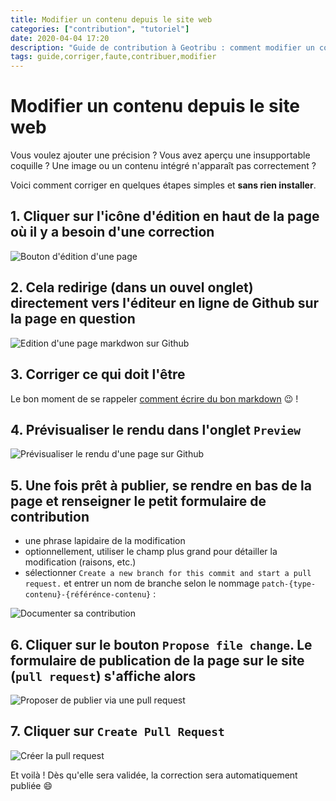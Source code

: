 ```yaml
---
title: Modifier un contenu depuis le site web
categories: ["contribution", "tutoriel"]
date: 2020-04-04 17:20
description: "Guide de contribution à Geotribu : comment modifier un contenu depuis le site de GitHub."
tags: guide,corriger,faute,contribuer,modifier
---
```


# Modifier un contenu depuis le site web

Vous voulez ajouter une précision ? Vous avez aperçu une insupportable coquille ? Une image ou un contenu intégré n'apparaît pas correctement ?

Voici comment corriger en quelques étapes simples et **sans rien installer**.

## 1. Cliquer sur l'icône d'édition en haut de la page où il y a besoin d'une correction

![Bouton d'édition d'une page](https://cdn.geotribu.fr/img/internal/contribution/edit_icon_pen.png)

## 2. Cela redirige (dans un ouvel onglet) directement vers l'éditeur en ligne de Github sur la page en question

![Edition d'une page markdwon sur Github](https://cdn.geotribu.fr/img/internal/contribution/edit_github_editor.png)

## 3. Corriger ce qui doit l'être

Le bon moment de se rappeler [comment écrire du bon markdown](/contribuer/requirements/#markdown) :wink: !

## 4. Prévisualiser le rendu dans l'onglet `Preview`

![Prévisualiser le rendu d'une page sur Github](https://cdn.geotribu.fr/img/internal/contribution/edit_github_preview.png)

## 5. Une fois prêt à publier, se rendre en bas de la page et  renseigner le petit formulaire de contribution

- une phrase lapidaire de la modification
- optionnellement, utiliser le champ plus grand pour détailler la modification (raisons, etc.)
- sélectionner `Create a new branch for this commit and start a pull request.` et entrer un nom de branche selon le nommage `patch-{type-contenu}-{référénce-contenu}` :

![Documenter sa contribution](https://cdn.geotribu.fr/img/internal/contribution/edit_github_commit_msg.png)

## 6. Cliquer sur le bouton `Propose file change`. Le formulaire de publication de la page sur le site (`pull request`) s'affiche alors

![Proposer de publier via une pull request](https://cdn.geotribu.fr/img/internal/contribution/github_pull-request_form.png)

## 7. Cliquer sur `Create Pull Request`

![Créer la pull request](https://cdn.geotribu.fr/img/internal/contribution/github_pull-request_form.png)

Et voilà ! Dès qu'elle sera validée, la correction sera automatiquement publiée :smile:

